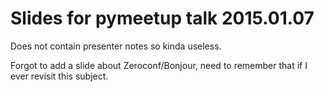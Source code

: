# Slides for pymeetup talk 2015.01.07

Does not contain presenter notes so kinda useless.

Forgot to add a slide about Zeroconf/Bonjour, need to remember that if I ever
revisit this subject.
